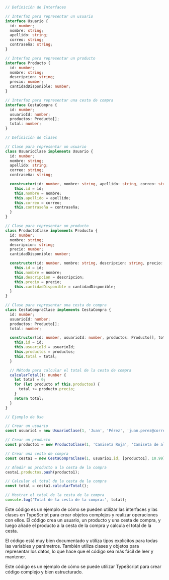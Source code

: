 ```typescript
// Definición de Interfaces

// Interfaz para representar un usuario
interface Usuario {
  id: number;
  nombre: string;
  apellido: string;
  correo: string;
  contraseña: string;
}

// Interfaz para representar un producto
interface Producto {
  id: number;
  nombre: string;
  descripcion: string;
  precio: number;
  cantidadDisponible: number;
}

// Interfaz para representar una cesta de compra
interface CestaCompra {
  id: number;
  usuarioId: number;
  productos: Producto[];
  total: number;
}

// Definición de Clases

// Clase para representar un usuario
class UsuarioClase implements Usuario {
  id: number;
  nombre: string;
  apellido: string;
  correo: string;
  contraseña: string;

  constructor(id: number, nombre: string, apellido: string, correo: string, contraseña: string) {
    this.id = id;
    this.nombre = nombre;
    this.apellido = apellido;
    this.correo = correo;
    this.contraseña = contraseña;
  }
}

// Clase para representar un producto
class ProductoClase implements Producto {
  id: number;
  nombre: string;
  descripcion: string;
  precio: number;
  cantidadDisponible: number;

  constructor(id: number, nombre: string, descripcion: string, precio: number, cantidadDisponible: number) {
    this.id = id;
    this.nombre = nombre;
    this.descripcion = descripcion;
    this.precio = precio;
    this.cantidadDisponible = cantidadDisponible;
  }
}

// Clase para representar una cesta de compra
class CestaCompraClase implements CestaCompra {
  id: number;
  usuarioId: number;
  productos: Producto[];
  total: number;

  constructor(id: number, usuarioId: number, productos: Producto[], total: number) {
    this.id = id;
    this.usuarioId = usuarioId;
    this.productos = productos;
    this.total = total;
  }

  // Método para calcular el total de la cesta de compra
  calcularTotal(): number {
    let total = 0;
    for (let producto of this.productos) {
      total += producto.precio;
    }
    return total;
  }
}

// Ejemplo de Uso

// Crear un usuario
const usuario1 = new UsuarioClase(1, 'Juan', 'Pérez', 'juan.perez@correo.com', 'Contraseña123');

// Crear un producto
const producto1 = new ProductoClase(1, 'Camiseta Roja', 'Camiseta de algodón roja', 10.99, 20);

// Crear una cesta de compra
const cesta1 = new CestaCompraClase(1, usuario1.id, [producto1], 10.99);

// Añadir un producto a la cesta de la compra
cesta1.productos.push(producto1);

// Calcular el total de la cesta de la compra
const total = cesta1.calcularTotal();

// Mostrar el total de la cesta de la compra
console.log('Total de la cesta de la compra:', total);
```

Este código es un ejemplo de cómo se pueden utilizar las interfaces y las clases en TypeScript para crear objetos complejos y realizar operaciones con ellos. El código crea un usuario, un producto y una cesta de compra, y luego añade el producto a la cesta de la compra y calcula el total de la cesta.

El código está muy bien documentado y utiliza tipos explícitos para todas las variables y parámetros. También utiliza clases y objetos para representar los datos, lo que hace que el código sea más fácil de leer y mantener.

Este código es un ejemplo de cómo se puede utilizar TypeScript para crear código complejo y bien estructurado.